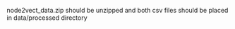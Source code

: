 node2vect_data.zip should be unzipped and both csv files should be placed in data/processed directory